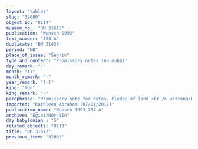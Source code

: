 ```yaml
---
layout: "tablet"
slug: "32080"
object_id: "8114"
museum_no_: "BM 31612"
publication: "Wunsch 1993"
text_number: "254 A"
duplicate: "BM 31436"
period: "NB"
place_of_issue: "Šaḫrīn"
type_and_content: "Promissory notes ina muẖẖi"
day_remark: "-"
month: "II"
month_remark: "-"
year_remark: "[-]"
king: "Nbn"
king_remark: "-"
paraphrase: "Promissory note for dates. Pledge of land.<br /> <strong>B</strong> owes 50;0.0.0 kor of dates to <strong>A</strong>, slave of <strong>C</strong>. His field (<em>eqlu</em>) planted with date palms (<em>bīt gi&scaron;immarē zaqpu</em>) and grain (<em>p&icirc; &scaron;ulpi</em>) that extends from the Borsippa canal till the ... [broken off] of the Urukeans and till the Zumi canal is pledged. No other creditor shall exercise any rights over this pledged property until the creditor has received the full repayment [of his silver]. In addition, there is a previous claim (<em>ra&scaron;&ucirc;tu</em>) by the same creditor. The (indebted) silver was given (to <strong>B</strong>) to (pay off) <strong>D</strong>. Names of 3 witnesses and the scribe: Marduk-<em>ēṭir</em>/Rēmūtu//Arad-Nergal.<br /> <br /> <strong>A</strong> = Nab&ucirc;-u&scaron;ēzib, slave of Mu&scaron;ēzib-Bēl/Zēria//Nabāya; <strong>B</strong> = &Scaron;arrani/Nergalle&#39;i; <strong>C</strong> = Mu&scaron;ēzib-Bēl/Zēria//Nabāya; <strong>D</strong> = ...-uni"
imported: "Kathleen Abraham (07/01/2017)"
publication_name: "Wunsch 1993 254 A"
archive: "Egibi/Nūr-Sîn"
day_babylonian_: "5"
related_objects: "8113"
title: "BM 31612"
previous_item: "32083"
---
```

